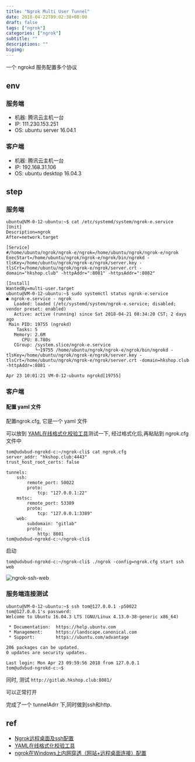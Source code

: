 ```yaml
---
title: "Ngrok Multi User Tunnel"
date: 2018-04-22T09:02:38+08:00
draft: false
tags: ["ngrok"]
categories: ["ngrok"]
subtitle: ""
descriptions: ""
bigimg:
---
```


一个 ngrokd 服务配置多个协议


## env

### 服务端

- 机器: 腾讯云主机一台
- IP: 111.230.153.251
- OS: ubuntu server 16.04.1

### 客户端

- 机器: 腾讯云主机一台
- IP: 192.168.31.106
- OS: ubuntu desktop 16.04.3

## step

### 服务端

```
ubuntu@VM-0-12-ubuntu:~$ cat /etc/systemd/system/ngrok-e.service
[Unit]
Description=ngrok
After=network.target

[Service]
#/home/ubuntu/ngrok/ngrok-e/ngrok=/home/ubuntu/ngrok/ngrok-e/ngrok
ExecStart=/home/ubuntu/ngrok/ngrok-e/ngrok/bin/ngrokd -tlsKey=/home/ubuntu/ngrok/ngrok-e/ngrok/server.key -tlsCrt=/home/ubuntu/ngrok/ngrok-e/ngrok/server.crt -domain="hkshop.club" -httpAddr=":8081" -httpsAddr=":8082"

[Install]
WantedBy=multi-user.target
ubuntu@VM-0-12-ubuntu:~$ sudo systemctl status ngrok-e.service
● ngrok-e.service - ngrok
   Loaded: loaded (/etc/systemd/system/ngrok-e.service; disabled; vendor preset: enabled)
   Active: active (running) since Sat 2018-04-21 08:34:20 CST; 2 days ago
 Main PID: 19755 (ngrokd)
    Tasks: 5
   Memory: 2.6M
      CPU: 8.780s
   CGroup: /system.slice/ngrok-e.service
           └─19755 /home/ubuntu/ngrok/ngrok-e/ngrok/bin/ngrokd -tlsKey=/home/ubuntu/ngrok/ngrok-e/ngrok/server.key -tlsCrt=/home/ubuntu/ngrok/ngrok-e/ngrok/server.crt -domain=hkshop.club -httpAddr=:8081 -

Apr 23 10:01:21 VM-0-12-ubuntu ngrokd[19755]
```

### 客户端


#### 配置 yaml 文件

配置ngrok.cfg, 它是一个 yaml 文件

可以放到 [YAML在线格式化校验工具](https://www.bejson.com/validators/yaml/)测试一下, 经过格式化后,再粘贴到 ngrok.cfg 文件中

```
tom@udvbud-ngrokd-c:~/ngrok-cli$ cat ngrok.cfg
server_addr: "hkshop.club:4443"
trust_host_root_certs: false

tunnels:
    ssh:
        remote_port: 50022
        proto:
            tcp: "127.0.0.1:22"
    mstsc:
        remote_port: 53389
        proto:
            tcp: "127.0.0.1:3389"
    web:
        subdomain: "gitlab"
        proto:
            http: 8081
tom@udvbud-ngrokd-c:~/ngrok-cli$
```


启动

```
tom@udvbud-ngrokd-c:~/ngrok-cli$ ./ngrok -config=ngrok.cfg start ssh web
```

![ngrok-ssh-web](https://res.cloudinary.com/dmtixvmgt/image/upload/v1524449133/ngrok-multi-tunnels_feiqpq.jpg)

### 服务端连接测试

```
ubuntu@VM-0-12-ubuntu:~$ ssh tom@127.0.0.1 -p50022
tom@127.0.0.1's password:
Welcome to Ubuntu 16.04.3 LTS (GNU/Linux 4.13.0-38-generic x86_64)

 * Documentation:  https://help.ubuntu.com
 * Management:     https://landscape.canonical.com
 * Support:        https://ubuntu.com/advantage

206 packages can be updated.
0 updates are security updates.

Last login: Mon Apr 23 09:59:56 2018 from 127.0.0.1
tom@udvbud-ngrokd-c:~$
```

同时, 测试
`http://gitlab.hkshop.club:8081/`

可以正常打开

完成了一个 tunnelAdrr 下,同时做到ssh和http.

## ref

- [Ngrok远程桌面及ssh配置](https://www.lucktang.com/2557.html)
- [YAML在线格式化校验工具](https://www.bejson.com/validators/yaml/)
- [ngrok在Windows上内网穿透（网站+远程桌面连接）配置](https://blog.csdn.net/sinat_27938829/article/details/73088067)